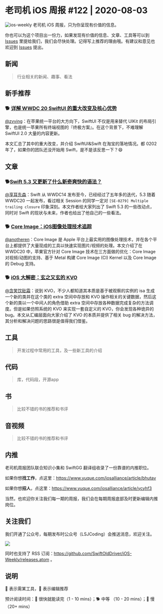 # 老司机 iOS 周报 #122 | 2020-08-03

![ios-weekly](https://github.com/SwiftOldDriver/iOS-Weekly/blob/master/assets/ios-weekly.png?raw=true)
老司机 iOS 周报，只为你呈现有价值的信息。

你也可以为这个项目出一份力，如果发现有价值的信息、文章、工具等可以到 [Issues](https://github.com/SwiftOldDriver/iOS-Weekly/issues) 里提给我们，我们会尽快处理。记得写上推荐的理由哦。有建议和意见也欢迎到 [Issues](https://github.com/SwiftOldDriver/iOS-Weekly/issues) 提出。

## 新闻

> 行业相关的新闻、趣事、看法

## 新手推荐

### 🐕 [详解 WWDC 20 SwiftUI 的重大改变及核心优势](https://mp.weixin.qq.com/s/hp1nMopK_XBkFT7zp3gCfA)

[@zvving](https://github.com/zvving)：在苹果统一平台的大方向下，SwiftUI 不仅是用来替代 UIKit 的布局引擎，也是统一苹果所有终端视图的『终极方案』。在这个背景下，不难理解 SwiftUI 2.0 大量的内容更新。

本文汇总了其中的重大改变，并介绍 SwiftUI&Swift 在淘宝的落地情况。都 0202 年了，如果你的团队还没开始用 Swift，是不是该反思一下？😄

## 文章

### 🐕[Swift 5.3 又更新了什么新奇爽快的语法？](https://mp.weixin.qq.com/s/pQiLyl572fSgMX1Fq3RDhw)

[@享耳先森](https://github.com/iblacksun)：Swift 从 WWDC14 发布至今，已经经过了五年多的迭代，5.3 随着 WWDC20 一起发布，看过相关 Session 的同学一定对 `[SE-0279] Multiple trailing closure` 印象深刻。本文作者给大家列出了 Swift 5.3 的一些改动点，同时对 Swift 的现状与未来，作者也给出了他自己的一些看法。

### 🐕 [Core Image：iOS图像处理技术追踪](https://mp.weixin.qq.com/s/VeRohpOm_Wo6TNJ4IOTCAA)

[@anotheren](https://github.com/anotheren)：Core Image 是 Apple 平台上最实用的图像处理技术，并在各个平台上都提供了大量现成的工具以快速实现图片/视频的处理。本文介绍了在 WWDC20 中，苹果官方针对 Core Image 技术在三方面做的优化：Core Image 对视频/动图的支持、基于 Metal 构建 Core Image (CI) Kernel 以及 Core Image 的 Debug 支持。

### 🐕 [iOS 大解密：玄之又玄的 KVO](https://mp.weixin.qq.com/s/0Yfb-FYorH5GZ3ZB6bMCUQ)

[@含笑饮砒霜](https://weibo.com/chinafishnews/)：说到 KVO，不少人都知道其本质是基于被观察的实例的 isa 生成一个新的类并在这个类的 extra 空间中存放和 KVO 操作相关的关键数据，然后这个新的类以一个中间人的角色借助 extra 空间中存放各种数据完成复杂的方法调度。但是如果仿照系统的 KVO 来实现一套自定义的 KVO，你会发现各种诡异的 bug。本文从汇编层面向大家介绍了 KVO 的本质并提供了相关 bug 的解决方法，其分析和解决问题的思路很是值得我们借鉴。


## 工具

> 开发过程中常用的工具，及一些新工具的介绍

## 代码

> 库，代码段，开源app

## 书

> 比较不错的书的推荐和书评

## 音视频

> 比较不错的书的推荐和书评

## 内推

老司机周报团队联合知识小集和 SwiftGG 翻译组收录了一份靠谱的内推职位。

如果你想**找工作**，点这里：https://www.yuque.com/iosalliance/article/bhutav

如果你想**招人**，点这里：https://www.yuque.com/iosalliance/article/ycyhf3

当然，也欢迎你关注我们每一期的周报，我们会在每期周报底部及时更新编辑内推岗位。

## 关注我们

我们开通了公众号，每期发布时公众号（LSJCoding）会推送消息，欢迎关注。

![](https://github.com/SwiftOldDriver/iOS-Weekly/blob/master/assets/qrcode_for_wechat.jpg?raw=true)

同时也支持了 RSS 订阅：https://github.com/SwiftOldDriver/iOS-Weekly/releases.atom 。

## 说明

🚧 表示需某工具，🌟 表示编辑推荐

预计阅读时间：🐎 很快就能读完（1 - 10 mins）；🐕 中等 （10 - 20 mins）；🐢 慢（20+ mins）
